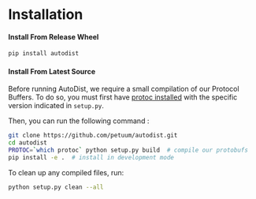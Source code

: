 # Installation

#### Install From Release Wheel 

```bash
pip install autodist
```

#### Install From Latest Source

Before running AutoDist, we require a small compilation of our Protocol Buffers. 
To do so, you must first have [protoc installed](https://google.github.io/proto-lens/installing-protoc.html)
with the specific version indicated in `setup.py`.

Then, you can run the following command :
```bash
git clone https://github.com/petuum/autodist.git
cd autodist
PROTOC=`which protoc` python setup.py build  # compile our protobufs
pip install -e .  # install in development mode
```

To clean up any compiled files, run:
```bash
python setup.py clean --all
```

